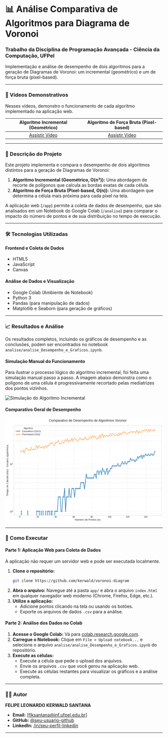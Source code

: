 # 📊 Análise Comparativa de Algoritmos para Diagrama de Voronoi
### Trabalho da Disciplina de Programação Avançada - Ciência da Computação, UFPel

Implementação e análise de desempenho de dois algoritmos para a geração de Diagramas de Voronoi: um incremental (geométrico) e um de força bruta (pixel-based).

---

### 🎥 Vídeos Demonstrativos

Nesses vídeos, demonstro o funcionamento de cada algoritmo implementado na aplicação web.

| Algoritmo Incremental (Geométrico) | Algoritmo de Força Bruta (Pixel-based) |
| :---: | :---: |
| [Assistir Vídeo](videos-demonstrativos/Diagrama-de-Voronoi-Incremental-e-Triangulacao-de-Deulanay.mp4.mp4) | [Assistir Vídeo](videos-demonstrativos/Diagrama-de-Voronoi-Forca-Bruta.mp4) |

---

### 📝 Descrição do Projeto

Este projeto implementa e compara o desempenho de dois algoritmos distintos para a geração de Diagramas de Voronoi:

1.  **Algoritmo Incremental (Geométrico, O(n³)):** Uma abordagem de recorte de polígonos que calcula as bordas exatas de cada célula.
2.  **Algoritmo de Força Bruta (Pixel-based, O(n)):** Uma abordagem que determina a célula mais próxima para cada pixel na tela.

A aplicação web (`/app`) permite a coleta de dados de desempenho, que são analisados em um Notebook do Google Colab (`/analise`) para comparar o impacto do número de pontos e de sua distribuição no tempo de execução.

---

### 🛠️ Tecnologias Utilizadas

#### Frontend e Coleta de Dados
-   HTML5
-   JavaScript 
-   Canvas 

#### Análise de Dados e Visualização
-   Google Colab (Ambiente de Notebook)
-   Python 3
-   Pandas (para manipulação de dados)
-   Matplotlib e Seaborn (para geração de gráficos)

---

### 📈 Resultados e Análise

Os resultados completos, incluindo os gráficos de desempenho e as conclusões, podem ser encontrados no notebook `analise/analise_Desempenho_e_Graficos.ipynb`.

#### Simulação Manual do Funcionamento

Para ilustrar o processo lógico do algoritmo incremental, foi feita uma simulação manual passo a passo. A imagem abaixo demonstra como o polígono de uma célula é progressivamente recortado pelas mediatrizes dos pontos vizinhos.

![Simulação do Algoritmo Incremental](graficos-e-anotacoes/anotacao-demonstracao-de-funcionamento.png)

#### Comparativo Geral de Desempenho

![Gráfico Comparativo Geral](graficos-e-anotacoes/grafico-de-desempenho.png)

---
### 🚀 Como Executar

#### Parte 1: Aplicação Web para Coleta de Dados

A aplicação não requer um servidor web e pode ser executada localmente.

1.  **Clone o repositório:**
    ```bash
    git clone https://github.com/kerwald/voronoi-diagram
    ```
2.  **Abra o arquivo:**
    Navegue até a pasta `app/` e abra o arquivo `index.html` em qualquer navegador web moderno (Chrome, Firefox, Edge, etc.).
3.  **Utilize a aplicação:**
    -   Adicione pontos clicando na tela ou usando os botões.
    -   Exporte os arquivos de dados `.csv` para a análise.

#### Parte 2: Análise dos Dados no Colab

1.  **Acesse o Google Colab:**
    Vá para [colab.research.google.com](https://colab.research.google.com).
2.  **Carregue o Notebook:**
    Clique em `File > Upload notebook...` e selecione o arquivo `analise/analise_Desempenho_e_Graficos.ipynb` do repositório.
3.  **Execute as células:**
    -   Execute a célula que pede o upload dos arquivos.
    -   Envie os arquivos `.csv` que você gerou na aplicação web.
    -   Execute as células restantes para visualizar os gráficos e a análise completa.

---

### 👨‍💻 Autor

**FELIPE LEONARDO KERWALD SANTANA**

-   **Email:** [flksantana@inf.ufpel.edu.br]
-   **GitHub:** [@seu-usuario-github](https://github.com/kerwald)
-   **LinkedIn:** [/in/seu-perfil-linkedin](https://www.linkedin.com/in/felipekerwald/])

---